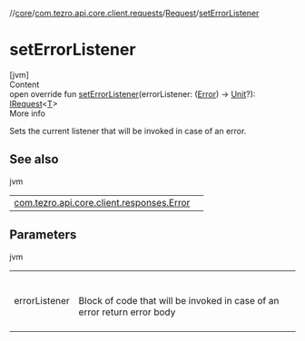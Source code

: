 //[core](../../../index.md)/[com.tezro.api.core.client.requests](../index.md)/[Request](index.md)/[setErrorListener](set-error-listener.md)



# setErrorListener  
[jvm]  
Content  
open override fun [setErrorListener](set-error-listener.md)(errorListener: ([Error](../../com.tezro.api.core.client.responses/-error/index.md)) -> [Unit](https://kotlinlang.org/api/latest/jvm/stdlib/kotlin/-unit/index.html)?): [IRequest](../-i-request/index.md)<[T](index.md)>  
More info  


Sets the current listener that will be invoked in case of an error.



## See also  
  
jvm  
  
| | |
|---|---|
| <a name="com.tezro.api.core.client.requests/Request/setErrorListener/#kotlin.Function1[com.tezro.api.core.client.responses.Error,kotlin.Unit]?/PointingToDeclaration/"></a>[com.tezro.api.core.client.responses.Error](../../com.tezro.api.core.client.responses/-error/index.md)| <a name="com.tezro.api.core.client.requests/Request/setErrorListener/#kotlin.Function1[com.tezro.api.core.client.responses.Error,kotlin.Unit]?/PointingToDeclaration/"></a>|
  


## Parameters  
  
jvm  
  
| | |
|---|---|
| <a name="com.tezro.api.core.client.requests/Request/setErrorListener/#kotlin.Function1[com.tezro.api.core.client.responses.Error,kotlin.Unit]?/PointingToDeclaration/"></a>errorListener| <a name="com.tezro.api.core.client.requests/Request/setErrorListener/#kotlin.Function1[com.tezro.api.core.client.responses.Error,kotlin.Unit]?/PointingToDeclaration/"></a><br><br>Block of code that will be invoked in case of an error return error body<br><br>|
  
  



